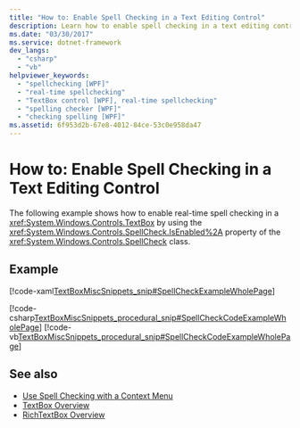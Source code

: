 ```yaml
---
title: "How to: Enable Spell Checking in a Text Editing Control"
description: Learn how to enable spell checking in a text editing control, by means of the included code examples in XAML, C#, and Visual Basic.
ms.date: "03/30/2017"
ms.service: dotnet-framework
dev_langs:
  - "csharp"
  - "vb"
helpviewer_keywords:
  - "spellchecking [WPF]"
  - "real-time spellchecking"
  - "TextBox control [WPF], real-time spellchecking"
  - "spelling checker [WPF]"
  - "checking spelling [WPF]"
ms.assetid: 6f953d2b-67e8-4012-84ce-53c0e958da47
---
```

# How to: Enable Spell Checking in a Text Editing Control

The following example shows how to enable real-time spell checking in a <xref:System.Windows.Controls.TextBox> by using the <xref:System.Windows.Controls.SpellCheck.IsEnabled%2A> property of the <xref:System.Windows.Controls.SpellCheck> class.

## Example

[!code-xaml[TextBoxMiscSnippets_snip#SpellCheckExampleWholePage](~/samples/snippets/csharp/VS_Snippets_Wpf/TextBoxMiscSnippets_snip/csharp/spellcheckexample.xaml#spellcheckexamplewholepage)]

[!code-csharp[TextBoxMiscSnippets_procedural_snip#SpellCheckCodeExampleWholePage](~/samples/snippets/csharp/VS_Snippets_Wpf/TextBoxMiscSnippets_procedural_snip/CSharp/SpellCheckExample.cs#spellcheckcodeexamplewholepage)]
[!code-vb[TextBoxMiscSnippets_procedural_snip#SpellCheckCodeExampleWholePage](~/samples/snippets/visualbasic/VS_Snippets_Wpf/TextBoxMiscSnippets_procedural_snip/visualbasic/spellcheckexample.vb#spellcheckcodeexamplewholepage)]

## See also

- [Use Spell Checking with a Context Menu](how-to-use-spell-checking-with-a-context-menu.md)
- [TextBox Overview](textbox-overview.md)
- [RichTextBox Overview](richtextbox-overview.md)
